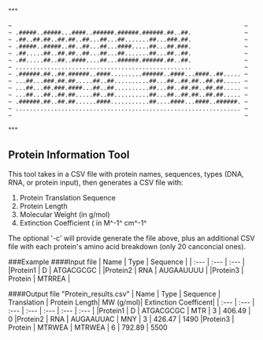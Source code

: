 """
~~~~~~~~~~~~~~~~~~~~~~~~~~~~~~~~~~~~~~~~~~~~~~~~~~~~~~~~~~~~~~~~~~~~
~                                                                  ~
~ .#####..#####...####..######.######.######.##..##.               ~
~ .##..##.##..##.##..##...##...##.......##...###.##.               ~
~ .#####..#####..##..##...##...####.....##...##.###.               ~
~ .##.....##..##.##..##...##...##.......##...##..##.               ~
~ .##.....##..##..####....##...######.######.##..##.               ~
~ ..................................................               ~
~ .######.##..##.######..####.........######..####...####..##..... ~
~ ...##...###.##.##.....##..##..........##...##..##.##..##.##..... ~
~ ...##...##.###.####...##..##..........##...##..##.##..##.##..... ~
~ ...##...##..##.##.....##..##..........##...##..##.##..##.##..... ~
~ .######.##..##.##......####...........##....####...####..######. ~
~ ................................................................ ~
~                                                                  ~
~~~~~~~~~~~~~~~~~~~~~~~~~~~~~~~~~~~~~~~~~~~~~~~~~~~~~~~~~~~~~~~~~~~~
"""

## Protein Information Tool

This tool takes in a CSV file with protein names, sequences, types (DNA, RNA, or protein input), then generates a CSV file with:
1. Protein Translation Sequence
2. Protein Length
3. Molecular Weight (in g/mol)
4. Extinction Coefficient ( in M^-1^ cm^-1^

The optional '-c' will provide generate the file above, plus an additional CSV file with each protein's amino acid breakdown (only 20 canconcial ones).

###Example
####Input file
| Name      | Type      | Sequence    |
| :---      | :---      | :---        |
|Protein1   | D         | ATGACGCGC   |
|Protein2   | RNA       | AUGAAUUUU   |
|Protein3   | Protein   | MTRREA      |

####Output file "Protein_results.csv"
| Name    | Type    | Sequence    | Translation  | Protein Length| MW (g/mol)| Extinction Coefficent|
| :---    | :---    | :---        | :---         | :---          | :---      | :---                 |
|Protein1 | D       | ATGACGCGC   | MTR          | 3             | 406.49    | 0
|Protein2 | RNA     | AUGAAUUAC   | MNY          | 3             | 426.47    | 1490
|Protein3 | Protein | MTRWEA      | MTRWEA       | 6             | 792.89    | 5500



